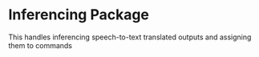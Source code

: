 # Inferencing Package

This handles inferencing speech-to-text translated outputs and assigning them to commands